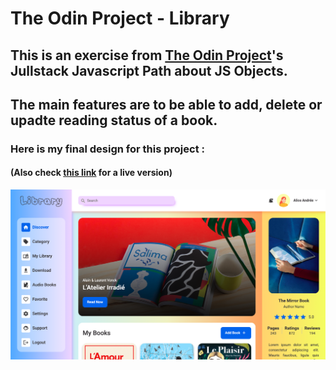 # The Odin Project - Library

## This is an exercise from [The Odin Project](https://www.theodinproject.com/)'s Jullstack Javascript Path about JS Objects.

## The main features are to be able to add, delete or upadte reading status of a book. 

### Here is my final design for this project :
#### (Also check [this link](https://aliceandree.github.io/odin-library) for a live version)

![image01](https://github.com/AliceAndree/odin-library/blob/abe241b4b81d616b23c289fab6725e556fcea0ca/assets/design.png)
